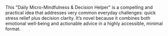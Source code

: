 This "Daily Micro-Mindfulness & Decision Helper" is a compelling and practical idea that addresses very common everyday challenges: quick stress relief plus decision clarity. It’s novel because it combines both emotional well-being and actionable advice in a highly accessible, minimal format.
